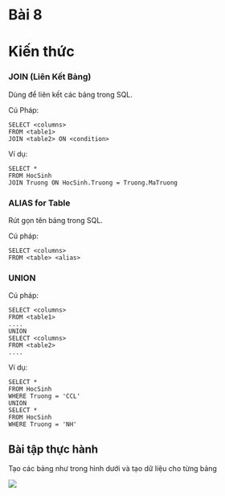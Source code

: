 # Bài 8

# Kiến thức
### JOIN (Liên Kết Bảng)
Dùng để liên kết các bảng trong SQL.

Cú Pháp:
```
SELECT <columns>
FROM <table1>
JOIN <table2> ON <condition>
```

Ví dụ:
```
SELECT *
FROM HocSinh
JOIN Truong ON HocSinh.Truong = Truong.MaTruong
```

### ALIAS for Table
Rút gọn tên bảng trong SQL.

Cú pháp:
```
SELECT <columns>
FROM <table> <alias>
```

### UNION

Cú pháp:
```
SELECT <columns>
FROM <table1>
....
UNION
SELECT <columns>
FROM <table2>
....
```

Ví dụ:
```
SELECT *
FROM HocSinh
WHERE Truong = 'CCL'
UNION
SELECT *
FROM HocSinh
WHERE Truong = 'NH'
```

## Bài tập thực hành

Tạo các bảng như trong hình dưới và tạo dữ liệu cho từng bảng

![](https://i.imgur.com/SDRh2qL.png)